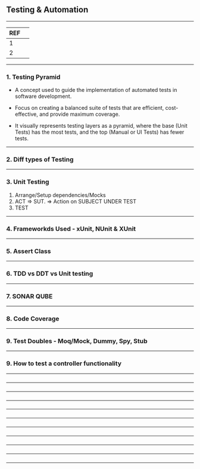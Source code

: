 ## Testing & Automation


---------------------------------------------
| REF | |
| - | - |
| 1 |   |
| 2 | 
---------------------------------------------
### 1. Testing Pyramid 

*  A concept used to guide the implementation of automated tests in software development. 
*  Focus on creating a balanced suite of tests that are efficient, cost-effective, and provide maximum coverage.

   
*  It visually represents testing layers as a pyramid, where the base (Unit Tests) has the most tests, and the top (Manual or UI Tests) has fewer tests.

---------------------------------------------
### 2. Diff types of Testing

---------------------------------------------
### 3. Unit Testing 

1. Arrange/Setup dependencies/Mocks
2. ACT =>   SUT. => Action  on SUBJECT UNDER TEST
3. TEST

---------------------------------------------
### 4. Frameworkds Used - xUnit, NUnit & XUnit
---------------------------------------------
### 5. Assert Class

---------------------------------------------
### 6. TDD vs DDT vs Unit testing

---------------------------------------------
### 7. SONAR QUBE
 
---------------------------------------------
### 8. Code Coverage

---------------------------------------------
### 9. Test Doubles - Moq/Mock, Dummy, Spy, Stub

---------------------------------------------
### 9. How to test a controller functionality

---------------------------------------------
### 

---------------------------------------------
### 

---------------------------------------------
### 

---------------------------------------------
### 

---------------------------------------------
### 

---------------------------------------------
### 

---------------------------------------------
### 

---------------------------------------------
### 

---------------------------------------------
### 

---------------------------------------------
### 

---------------------------------------------
